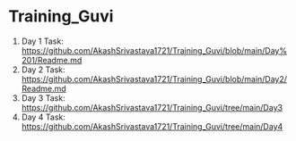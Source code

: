 # Training_Guvi

1. Day 1 Task: https://github.com/AkashSrivastava1721/Training_Guvi/blob/main/Day%201/Readme.md
2. Day 2 Task: https://github.com/AkashSrivastava1721/Training_Guvi/blob/main/Day2/Readme.md
3. Day 3 Task: https://github.com/AkashSrivastava1721/Training_Guvi/tree/main/Day3
4. Day 4 Task: https://github.com/AkashSrivastava1721/Training_Guvi/tree/main/Day4
